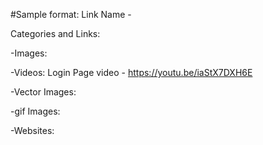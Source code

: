 #Sample format:
Link Name - <link>

Categories and Links:

-Images:


-Videos:
Login Page video - https://youtu.be/iaStX7DXH6E


-Vector Images:


-gif Images:


-Websites:



